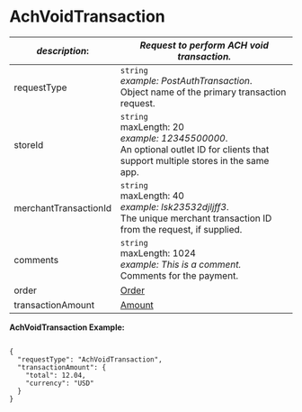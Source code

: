 
# AchVoidTransaction

| *description*:   | *Request to perform ACH void transaction.*|
|----|----|
| requestType |    ``` string ```  <br/>  *example:   PostAuthTransaction*. <br/> Object name of the primary transaction request.|
| storeId |    ``` string ```  <br/> maxLength: 20   <br/> *example: 12345500000*.  <br/> An optional outlet ID for clients that support multiple stores in the same app.|
| merchantTransactionId |    ``` string ```   <br/>  maxLength: 40  <br/> *example: lsk23532djljff3*.  <br/> The unique merchant transaction ID from the request, if supplied.|
| comments |    ``` string ```  <br/> maxLength: 1024   <br/> *example: This is a comment.*  <br/>  Comments for the payment.|
| order | [Order](?path=docs/schemas-md/Order.md)|
| transactionAmount | [Amount](?path=docs/schemas-md/Amount.md)|

**AchVoidTransaction Example:**

```{r}

{
  "requestType": "AchVoidTransaction",
  "transactionAmount": {
    "total": 12.04,
    "currency": "USD"
  }
}
```   





   



 
